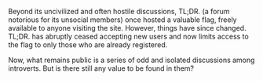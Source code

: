 Beyond its uncivilized and often hostile discussions, TL;DR. (a forum notorious for its unsocial members) once hosted a valuable flag,
freely available to anyone visiting the site. However, things have since changed. TL;DR. has abruptly ceased accepting new users 
and now limits access to the flag to only those who are already registered.

Now, what remains public is a series of odd and isolated discussions among introverts. But is there still any value to be found in them?

